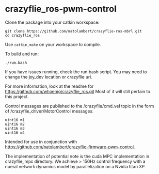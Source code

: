 crazyflie_ros-pwm-control
=============

Clone the package into your catkin workspace:
```
git clone https://github.com/natolambert/crazyflie-ros-mbrl.git
cd crazyflie_ros
```

Use `catkin_make` on your workspace to compile.

To build and run:
```
./run.bash
```
If you have issues running, check the run.bash script. You may need to change the joy_dev location or crazyflie uri.

For more information, look at the readme for https://github.com/whoenig/crazyflie_ros.git
Most of it will still pertain to this project.

Control messages are published to the /crazyflie/cmd_vel topic in the form of /crazyflie_driver/MotorControl messages:
```
uint16 m1
uint16 m2
uint16 m3
uint16 m4
```

Intended for use in conjunction with https://github.com/natolambert/crazyflie-firmware-pwm-control.

The implementation of potential note is the cuda MPC implementation in crazyflie_mpc directory. We achieve > 150Hz control frequency with a nueral network dynamics model by parallelization on a Nvidia titan XP.

